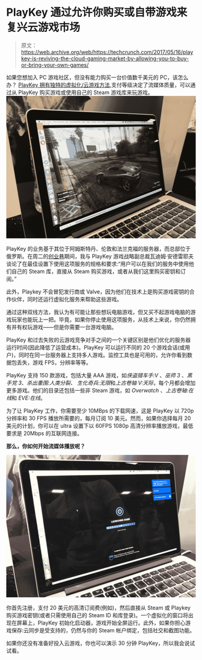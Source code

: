 # PlayKey 通过允许你购买或自带游戏来复兴云游戏市场 

> 原文：<https://web.archive.org/web/https://techcrunch.com/2017/05/16/playkey-is-reviving-the-cloud-gaming-market-by-allowing-you-to-buy-or-bring-your-own-games/>

如果您想加入 PC 游戏社区，但没有能力购买一台价值数千美元的 PC，该怎么办？ [PlayKey 拥有独特的虚拟化/云游戏方法](https://web.archive.org/web/20230121055919/https://playkey.net/),支付等级决定了流媒体质量，可以通过从 PlayKey 购买游戏或使用自己的 Steam 游戏库来玩游戏。![](img/c936f1d30e3a9e3ab8553928b3f06749.png)

PlayKey 的业务基于其位于阿姆斯特丹、伦敦和法兰克福的服务器，而总部位于俄罗斯。在周二的[创业巷](https://web.archive.org/web/20230121055919/https://techcrunch.com/tag/startup-alley/)期间，我与 PlayKey 游戏战略副总裁瓦迪姆·安德雷耶夫谈论了在最佳设置下使用这项服务的规格和要求:“用户可以在我们的服务中使用他们自己的 Steam 库，直接从 Steam 购买游戏，或者从我们这里购买密钥和订阅。”

此外，Playkey 不会冒犯发行商或 Valve，因为他们在技术上是购买游戏密钥的合作伙伴，同时还运行虚拟化服务来帮助这些游戏。

通过这种双线方法，我认为有可能让那些想玩电脑游戏，但又买不起游戏电脑的游戏玩家也能玩上一把。毕竟，如果你停止使用这项服务，从技术上来说，你仍然拥有并有权玩游戏——但是你需要一台游戏电脑。

PlayKey 和过去失败的云游戏竞争对手之间的一个关键区别是他们优化的服务器运行时间(因此降低了运营成本)。PlayKey 可以运行不同的 20 个游戏会话(或用户)，同时在同一台服务器上支持多人游戏。监控工具也是可用的，允许你看到数据包丢失，游戏 FPS，分辨率等等。

PlayKey 支持 150 款游戏，包括大量 AAA 游戏，如*侠盗猎车手:V* 、*巫师 3* 、*黑手党 3*、*杀出重围:人类分裂、* *生化奇兵:无限*和*上古卷轴 V:天际*，每个月都会增加更多游戏。他们的目录还包括一些非 Steam 游戏，如 *Overwatch* 、*上古卷轴:在线*和 *EVE:在线*。

为了让 PlayKey 工作，你需要至少 10MBps 的下载网速，这是 PlayKey 以 720p 分辨率和 30 FPS 播放所需要的，每月订阅 10 美元。然而，如果你选择每月 20 美元的计划，你可以在 ultra 设置下以 60FPS 1080p 高清分辨率播放游戏，最低要求是 20Mbps 的互联网连接。

**那么，你如何开始流媒体播放呢？**

![](img/58b704270a183eb2c8eea6333885fafb.png)

你首先注册，支付 20 美元的高清订阅费(例如)，然后直接从 Steam 或 Playkey 购买游戏密钥(或者只需使用自己的 Steam ID 和库登录)。一个虚拟化的窗口将出现在屏幕上，PlayKey 初始化启动器，游戏开始全屏运行。此外，如果你担心游戏保存:云同步是受支持的，仍然与你的 Steam 帐户绑定，包括社交和截图功能。

如果你还没有准备好投入云游戏，你也可以演示 30 分钟 PlayKey，所以我会说试试看。